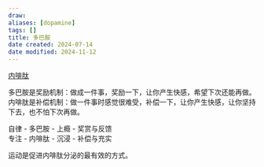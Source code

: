 ```yaml
---
draw:
aliases: [dopamine]
tags: []
title: 多巴胺
date created: 2024-07-14
date modified: 2024-11-12
---
```


[内啡肽](内啡肽.md)

多巴胺是奖励机制：做成一件事，奖励一下，让你产生快感，希望下次还能再做。
内啡肽是补偿机制：做一件事时感觉很难受，补偿一下，让你产生快感，让你坚持下去，也不怕下次再做。

自律 - 多巴胺 - 上瘾 - 奖赏与反馈  
专注 - 内啡肽 - 沉浸 - 补偿与充实

运动是促进内啡肽分泌的最有效的方式。
